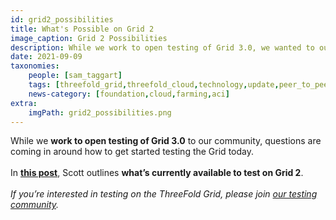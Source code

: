 ```yaml
---
id: grid2_possibilities
title: What's Possible on Grid 2
image_caption: Grid 2 Possibilities
description: While we work to open testing of Grid 3.0, we wanted to outline what's already available to test on Grid 2.
date: 2021-09-09
taxonomies:
    people: [sam_taggart]
    tags: [threefold_grid,threefold_cloud,technology,update,peer_to_peer,community]
    news-category: [foundation,cloud,farming,aci]
extra:
    imgPath: grid2_possibilities.png
---
```


While we **work to open testing of Grid 3.0** to our community, questions are coming in around how to get started testing the Grid today.
<br/>
<br/>
In **[this post](https://forum.threefold.io/t/what-you-can-do-on-the-threefold-grid-today/1220)**, Scott outlines **what’s currently available to test on Grid 2**.
<br/>
<br/>
*If you’re interested in testing on the ThreeFold Grid, please join [our testing community](https://t.me/threefoldtesting).*